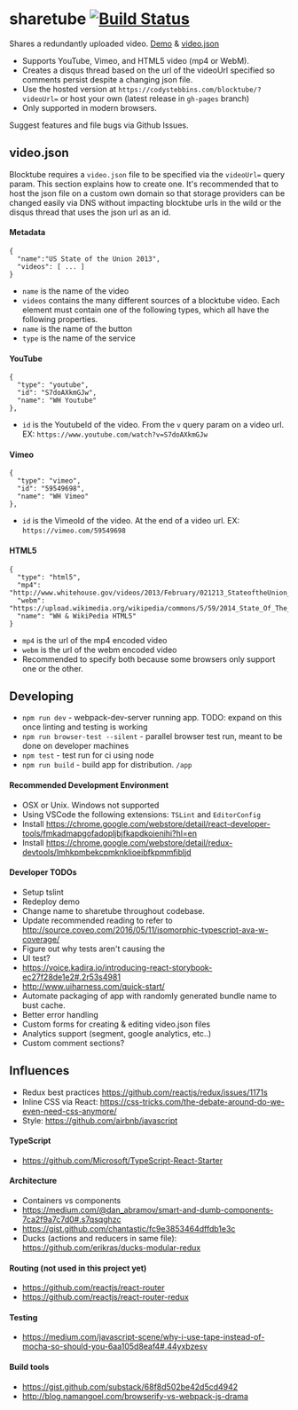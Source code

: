 # sharetube [![Build Status](https://travis-ci.org/codystebbins/blocktube.svg?branch=master)](https://travis-ci.org/codystebbins/blocktube)

Shares a redundantly uploaded video. [Demo](https://codystebbins.com/blocktube/?videoUrl=https://gist.githubusercontent.com/codystebbins/0f02004fd00caa230c843d944145f1c6/raw/6a317a46fa1b885dfb24bd0670ebe8728e407496/video.json) & [video.json](https://gist.github.com/codystebbins/0f02004fd00caa230c843d944145f1c6)

* Supports YouTube, Vimeo, and HTML5 video (mp4 or WebM).
* Creates a disqus thread based on the url of the videoUrl specified so comments persist despite a changing json file.
* Use the hosted version at `https://codystebbins.com/blocktube/?videoUrl=` or host your own (latest release in `gh-pages` branch)
* Only supported in modern browsers.

Suggest features and file bugs via Github Issues.

## video.json

Blocktube requires a `video.json` file to be specified via the `videoUrl=` query param. This section explains how to create one. It's recommended that to host the
json file on a custom own domain so that storage providers can be changed easily via DNS without impacting blocktube urls in the wild or the disqus thread that uses the json url as an id.

#### Metadata
```
{
  "name":"US State of the Union 2013",
  "videos": [ ... ]
}
```
* `name` is the name of the video
* `videos` contains the many different sources of a blocktube video. Each element must contain one of the following types, which all have the following properties.
 * `name` is the name of the button
 * `type` is the name of the service

#### YouTube
```
{
  "type": "youtube",
  "id": "S7doAXkmGJw",
  "name": "WH Youtube"
},
```
* `id` is the YoutubeId of the video. From the `v` query param on a video url. EX: `https://www.youtube.com/watch?v=S7doAXkmGJw`

#### Vimeo
```
{
  "type": "vimeo",
  "id": "59549698",
  "name": "WH Vimeo"
},
```
* `id` is the VimeoId of the video. At the end of a video url. EX: `https://vimeo.com/59549698`

#### HTML5
```
{
  "type": "html5",
  "mp4": "http://www.whitehouse.gov/videos/2013/February/021213_StateoftheUnion_NoGFX_HD.mp4",
  "webm": "https://upload.wikimedia.org/wikipedia/commons/5/59/2014_State_Of_The_Union_Address_Enhanced.webm",
  "name": "WH & WikiPedia HTML5"
}
```
* `mp4` is the url of the mp4 encoded video
* `webm` is the url of the webm encoded video
* Recommended to specify both because some browsers only support one or the other.

## Developing
* `npm run dev` - webpack-dev-server running app. TODO: expand on this once linting and testing is working
* `npm run browser-test --silent` - parallel browser test run, meant to be done on developer machines
* `npm test` - test run for ci using node
* `npm run build` - build app for distribution. `/app`

#### Recommended Development Environment
* OSX or Unix. Windows not supported
* Using VSCode the following extensions: `TSLint` and `EditorConfig`
* Install https://chrome.google.com/webstore/detail/react-developer-tools/fmkadmapgofadopljbjfkapdkoienihi?hl=en
* Install https://chrome.google.com/webstore/detail/redux-devtools/lmhkpmbekcpmknklioeibfkpmmfibljd

#### Developer TODOs
* Setup tslint
* Redeploy demo
* Change name to sharetube throughout codebase.
* Update recommended reading to refer to http://source.coveo.com/2016/05/11/isomorphic-typescript-ava-w-coverage/
* Figure out why tests aren't causing the
* UI test?
 * https://voice.kadira.io/introducing-react-storybook-ec27f28de1e2#.2r53s4981
 * http://www.uiharness.com/quick-start/
* Automate packaging of app with randomly generated bundle name to bust cache.
* Better error handling
* Custom forms for creating & editing video.json files
* Analytics support (segment, google analytics, etc..)
* Custom comment sections?

## Influences
* Redux best practices https://github.com/reactjs/redux/issues/1171s
* Inline CSS via React: https://css-tricks.com/the-debate-around-do-we-even-need-css-anymore/
* Style: https://github.com/airbnb/javascript

#### TypeScript
* https://github.com/Microsoft/TypeScript-React-Starter

#### Architecture
* Containers vs components
 * https://medium.com/@dan_abramov/smart-and-dumb-components-7ca2f9a7c7d0#.s7qsqghzc
 * https://gist.github.com/chantastic/fc9e3853464dffdb1e3c
* Ducks (actions and reducers in same file): https://github.com/erikras/ducks-modular-redux

#### Routing (not used in this project yet)
* https://github.com/reactjs/react-router
* https://github.com/reactjs/react-router-redux

#### Testing
* https://medium.com/javascript-scene/why-i-use-tape-instead-of-mocha-so-should-you-6aa105d8eaf4#.44yxbzesv

#### Build tools
* https://gist.github.com/substack/68f8d502be42d5cd4942
* http://blog.namangoel.com/browserify-vs-webpack-js-drama
